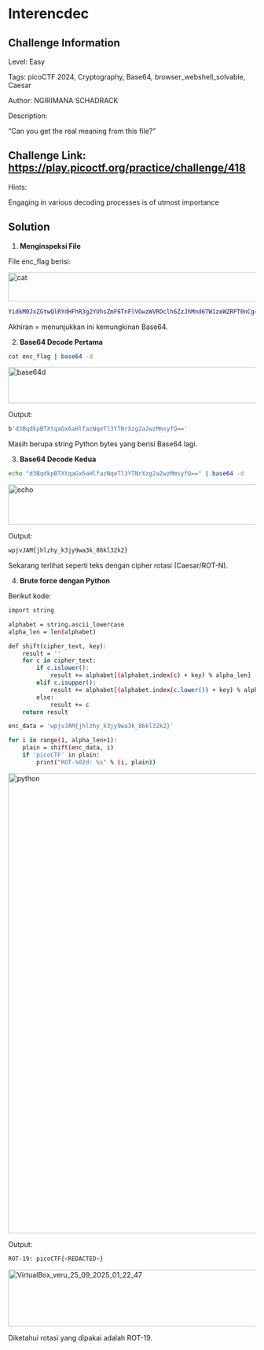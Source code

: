 # Interencdec

## Challenge Information

Level: Easy

Tags: picoCTF 2024, Cryptography, Base64, browser_webshell_solvable, Caesar

Author: NGIRIMANA SCHADRACK

Description:

“Can you get the real meaning from this file?”

## Challenge Link: https://play.picoctf.org/practice/challenge/418

Hints:

Engaging in various decoding processes is of utmost importance

## Solution

1. **Menginspeksi File**

File enc_flag berisi:

<img width="661" height="59" alt="cat" src="https://github.com/user-attachments/assets/a793d776-cbdd-4fef-acf9-9db66e5fca0d" />

```bash
YidkM0JxZGtwQlRYdHFhR3g2YUhsZmF6TnFlVGwzWVROclh6ZzJhMnd6TW1zeWZRPT0nCg==
```

Akhiran = menunjukkan ini kemungkinan Base64.

2. **Base64 Decode Pertama**

```bash
cat enc_flag | base64 -d
```

<img width="860" height="74" alt="base64d" src="https://github.com/user-attachments/assets/41a890f3-833d-4f44-8c62-475787b9805f" />

Output:

```bash
b'd3BqdkpBTXtqaGx6aHlfazNqeTl3YTNrXzg2a2wzMmsyfQ=='
```

Masih berupa string Python bytes yang berisi Base64 lagi.

3. **Base64 Decode Kedua**

```bash
echo "d3BqdkpBTXtqaGx6aHlfazNqeTl3YTNrXzg2a2wzMmsyfQ==" | base64 -d
```

<img width="948" height="82" alt="echo" src="https://github.com/user-attachments/assets/540e69e4-ba6d-4f70-b48f-2d607d031203" />

Output:

```bash
wpjvJAM{jhlzhy_k3jy9wa3k_86kl32k2}
```

Sekarang terlihat seperti teks dengan cipher rotasi (Caesar/ROT-N).

4. **Brute force dengan Python**

Berikut kode:
```bash
import string

alphabet = string.ascii_lowercase
alpha_len = len(alphabet)

def shift(cipher_text, key):
    result = ''
    for c in cipher_text:
        if c.islower():
            result += alphabet[(alphabet.index(c) + key) % alpha_len]
        elif c.isupper():
            result += alphabet[(alphabet.index(c.lower()) + key) % alpha_len].upper()
        else:
            result += c
    return result

enc_data = 'wpjvJAM{jhlzhy_k3jy9wa3k_86kl32k2}'

for i in range(1, alpha_len+1):
    plain = shift(enc_data, i)
    if 'picoCTF' in plain:
        print("ROT-%02d: %s" % (i, plain))
```

<img width="958" height="935" alt="python" src="https://github.com/user-attachments/assets/d07cecbf-f3fe-46b3-a8e6-14228b399a96" />

Output:

```bash
ROT-19: picoCTF{<REDACTED>}
```

<img width="920" height="116" alt="VirtualBox_veru_25_09_2025_01_22_47" src="https://github.com/user-attachments/assets/2744c0af-ffea-4b41-b141-2970de465bac" />

Diketahui rotasi yang dipakai adalah ROT-19.
